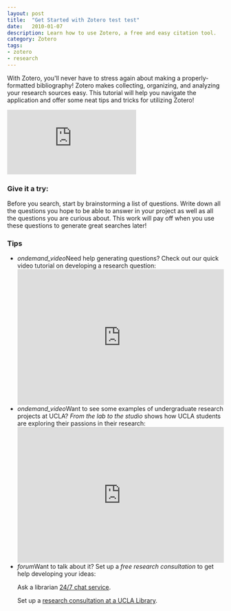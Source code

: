 ```yaml
---
layout: post
title:  "Get Started with Zotero test test"
date:   2010-01-07
description: Learn how to use Zotero, a free and easy citation tool. 
category: Zotero
tags:
- zotero
- research 
---
```


<p class="intro">With Zotero, you'll never have to stress again about making a properly-formatted bibliography! Zotero makes collecting, organizing, and analyzing your research sources easy. This tutorial will help you navigate the application and offer some neat tips and tricks for utilizing Zotero!</p>

<iframe class="embdedbox" src="http://uclalibrary.github.io/slides/tutorial-zotero-intro.html#/" frameborder="0" allowfullscreen></iframe>

### Give it a try:

<p class="flow-text">Before you search, start by brainstorming a list of questions. Write down all the questions you hope to be able to answer in your project as well as all the questions you are curious about. This work will pay off when you use these questions to generate great searches later!</p>

### Tips

<ul class="collapsible" data-collapsible="expandable">
    <li>
      <div class="collapsible-header"><i class="material-icons">ondemand_video</i>Need help generating questions? Check out our quick video tutorial on developing a research question:</div>
      <div class="collapsible-body"><iframe width="100%" height="315" src="https://www.youtube.com/embed/jj-F6YVtsxI?list=PLV8eqWoGXke5D5bmwscUhow1RJKWZmMRZ" frameborder="0" allowfullscreen></iframe></div>
    </li>
    <li>
      <div class="collapsible-header"><i class="material-icons">ondemand_video</i>Want to see some examples of undergraduate research projects at UCLA? <em>From the lab to the studio</em> shows how UCLA students are exploring their passions in their research:</div>
      <div class="collapsible-body"><iframe width="100%" height="315" src="https://www.youtube.com/embed/ZEoosFwqi-Q?list=PLV8eqWoGXke5D5bmwscUhow1RJKWZmMRZ" frameborder="0" allowfullscreen></iframe></div>
    </li>
    <li>
      <div class="collapsible-header"><i class="material-icons">forum</i>Want to talk about it? Set up a <em>free research consultation</em> to get help developing your ideas:</div>
      <div class="collapsible-body">
        <p>Ask a librarian <a href="http://library.ucla.edu/questions" target="_blank">24/7 chat service</a>.</p>
          <p>Set up a <a href="http://library.ucla.edu/questions" target="_blank">research consultation at a UCLA Library</a>.</p>
      </div>
    </li>
  </ul>
